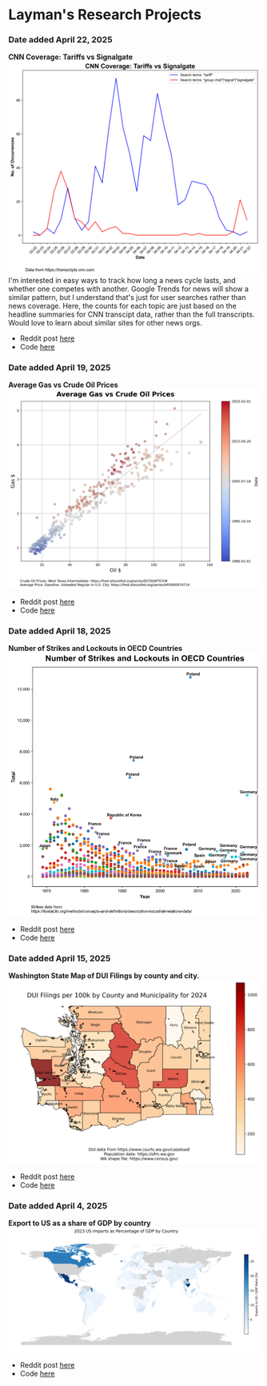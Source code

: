 # Layman's Research Projects

### **Date added** April 22, 2025 <br>
**CNN Coverage: Tariffs vs Signalgate**  
![cnn_tariffs_signal.png](outputs/plots/cnn_tariffs_signal.png)  
I'm interested in easy ways to track how long a news cycle lasts, and whether one competes with another. Google Trends for news will show a similar pattern, but I understand that's just for user searches rather than news coverage. Here, the counts for each topic are just based on the headline summaries for CNN transcipt data, rather than the full transcripts. Would love to learn about similar sites for other news orgs. 
- Reddit post [here](https://www.reddit.com/r/visualization/comments/1k5leys/trying_to_visualize_the_news_cycle_oc/)
- Code [here](src/cnn_analysis.py)


### **Date added** April 19, 2025 <br>
**Average Gas vs Crude Oil Prices**  
![strikes_oecd.png](outputs/plots/oil_gas_scatter.png)  
- Reddit post [here](https://www.reddit.com/r/EconomyCharts/comments/1k35qp0/average_gas_vs_crude_oil_prices_oc/)
- Code [here](src/oil_v_gas.py)

### **Date added** April 18, 2025 <br>
**Number of Strikes and Lockouts in OECD Countries**  
![strikes_oecd.png](outputs/plots/strikes_oecd.png)  
- Reddit post [here](https://www.reddit.com/r/dataisbeautiful/comments/1k2jv9r/number_of_strikes_and_lockouts_in_oecd_countries/)
- Code [here](src/strikes.py)

### **Date added** April 15, 2025 <br>
**Washington State Map of DUI Filings by county and city.**
![dui_2024.png](outputs/plots/dui_2024.png)
- Reddit post [here](https://www.reddit.com/r/MapPorn/comments/1k05iaf/oc_dui_filings_for_washington_state_2024/)
- Code [here](src/dui_data.py)


### **Date added** April 4, 2025 <br>
**Export to US as a share of GDP by country**
![imports_gdp_ratio_map.png](outputs/plots/imports_gdp_ratio_map.png)
- Reddit post [here](https://www.reddit.com/r/MapPorn/comments/1jrnbwc/export_to_us_as_a_share_of_gdp_by_country_oc/)
- Code [here](src/map_tariffs_impact.py)